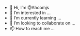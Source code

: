 - 👋 Hi, I’m @Ahcomjs
- 👀 I’m interested in ...
- 🌱 I’m currently learning ...
- 💞️ I’m looking to collaborate on ...
- 📫 How to reach me ...

<!---
Ahcomjs/Ahcomjs is a ✨ special ✨ repository because its `README.md` (this file) appears on your GitHub profile.
You can click the Preview link to take a look at your changes.
--->

